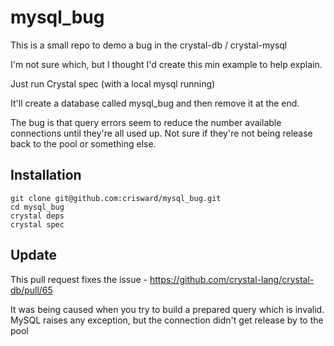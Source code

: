 # mysql_bug

This is a small repo to demo a bug in the crystal-db / crystal-mysql

I'm not sure which, but I thought I'd create this min example to help explain.

Just run Crystal spec (with a local mysql running)

It'll create a database called mysql_bug and then remove it at the end.

The bug is that query errors seem to reduce the number available connections until they're all used up.
Not sure if they're not being release back to the pool or something else.

## Installation

```
git clone git@github.com:crisward/mysql_bug.git
cd mysql_bug
crystal deps
crystal spec
```

## Update

This pull request fixes the issue - https://github.com/crystal-lang/crystal-db/pull/65

It was being caused when you try to build a prepared query which is invalid.
MySQL raises any exception, but the connection didn't get release by to the pool
